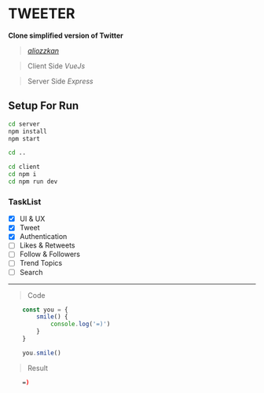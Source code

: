 # TWEETER

 **Clone simplified version of Twitter**

 >*[aliozzkan](https://github.com/aliozzkan "aliozzkan")*
 
 >Client Side *VueJs*
 
 >Server Side *Express*

## Setup For Run
```bash
cd server
npm install
npm start

cd .. 

cd client
cd npm i
cd npm run dev
```

### TaskList
* [x] UI & UX  
* [x] Tweet
* [x] Authentication
* [ ] Likes & Retweets
* [ ] Follow & Followers
* [ ] Trend Topics
* [ ] Search

---

> Code
```javascript
    const you = {
        smile() {
            console.log('=)')
        }
    }

    you.smile()
```

>Result
```bash
    =)
```
